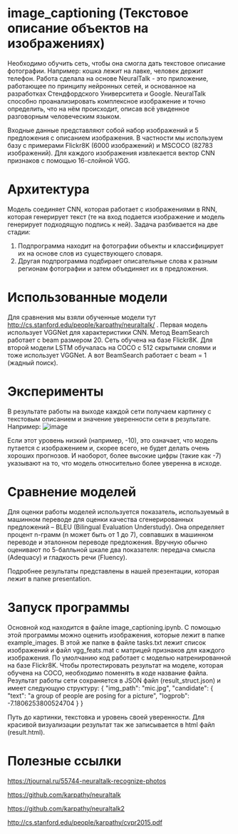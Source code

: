 # image_captioning (Текстовое описание объектов на изображениях)
Необходимо обучить сеть, чтобы она смогла дать текстовое описание фотографии. Например: кошка лежит на лавке, человек держит телефон.
Работа сделала на основе NeuralTalk - это приложение, работающее по принципу нейронных сетей, и основанное на разработках Стендфордского Университета и Google. 
NeuralTalk способно проанализировать комплексное изображение и точно определить, что на нём происходит, описав всё увиденное разговорным человеческим языком.

Входные данные представляют собой набор изображений и 5 предложения с описанием изображения. В частности мы используем базу с примерами Flickr8K (6000 изображений) и MSCOCO (82783 изображений). Для каждого изображения извлекается вектор CNN признаков с помощью 16-слойной VGG. 

# Архитектура
Модель соединяет CNN, которая работает с изображениями в RNN, которая генерирует текст (те на вход подается изображение и модель генерирует подходящую подпись к ней).
Задача разбивается на две стадии: 
1. Подпрограмма находит на фотографии объекты и классифицирует их на основе слов из существующего словаря. 
2. Другая подпрограмма подбирает описательные слова к разным регионам фотографии и затем объединяет их в предложения.

# Использованные модели
Для сравнения мы взяли обученные модели тут http://cs.stanford.edu/people/karpathy/neuraltalk/ . Первая модель использует VGGNet для характеристики СNN. Метод BeamSearch работает с beam  размером 20. Сеть обучена на базе Flickr8K. Для второй модели LSTM обучалась на COCO с 512 скрытыми слоями и тоже использует VGGNet. А вот BeamSearch работает с beam = 1 (жадный поиск).

# Эксперименты
В результате работы на выходе каждой сети получаем картинку с текстовым описанием и значение уверенности сети в результате.
Например:
![image](https://user-images.githubusercontent.com/13832465/31662538-694540c8-b347-11e7-8e9d-f01b1f11d3f1.png)

Если этот уровень низкий (например, -10), это означает, что модель путается с изображением и, скорее всего, не будет делать очень хороших прогнозов. И наоборот, более высокие цифры (такие как -7) указывают на то, что модель относительно более уверенна в исходе.

# Сравнение моделей
Для оценки работы моделей используется показатель, используемый в машинном переводе для оценки качества сгенерированных предложений – BLEU (Bilingual Evaluation Understudy). Она определяет процент n-грамм (n может быть от 1 до 7), совпавших в машинном переводе и эталонном переводе предложения. Вручную обычно оценивают по 5-балльной шкале два показателя: передача смысла (Adequacy) и гладкость речи (Fluency).

Подробнее результаты представлены в нашей презентации, которая лежит в папке presentation.

# Запуск программы

Основной код находится в файле image_captioning.ipynb. С помощью этой программы можно оценить изображения, которые лежит в папке example_images. В этой же папке в файле tasks.txt лежит список изображений и файл vgg_feats.mat с матрицей признаков для каждого изображения. 
По умолчанию код работает с моделью натренированной на базе Flickr8K. Чтобы протестировать результат на моделе, которая обучена на COCO, необходимо поменять в коде название файла. 
Результат работы сети сохраняется в JSON файл (result_struct.json) и имеет следующую структуру:
{
		"img_path": "mic.jpg",
		"candidate": {
			"text": "a group of people are posing for a picture",
			"logprob": -7.1806253800524704
		}
	}
  
Путь до картинки, текстовка и уровень своей уверенности. Для красивой визуализации результат так же записывается в html файл (result.html).

# Полезные ссылки
https://tjournal.ru/55744-neuraltalk-recognize-photos

https://github.com/karpathy/neuraltalk

https://github.com/karpathy/neuraltalk2

http://cs.stanford.edu/people/karpathy/cvpr2015.pdf
